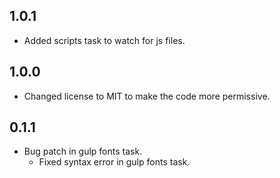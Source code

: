 ## 1.0.1

* Added scripts task to watch for js files.

## 1.0.0

* Changed license to MIT to make the code more permissive.

## 0.1.1

* Bug patch in gulp fonts task.
  * Fixed syntax error in gulp fonts task.
